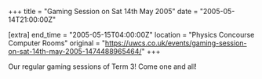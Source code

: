+++
title = "Gaming Session on Sat 14th May 2005"
date = "2005-05-14T21:00:00Z"

[extra]
end_time = "2005-05-15T04:00:00Z"
location = "Physics Concourse Computer Rooms"
original = "https://uwcs.co.uk/events/gaming-session-on-sat-14th-may-2005-1474488965464/"
+++

Our regular gaming sessions of Term 3\! Come one and all\!

